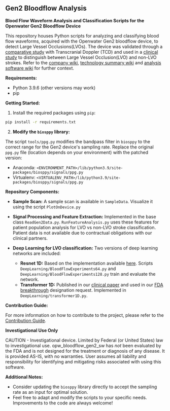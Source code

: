 ## Gen2 Bloodflow Analysis

**Blood Flow Waveform Analysis and Classification Scripts for the Openwater Gen2 Bloodflow Device**

This repository houses Python scripts for analyzing and classifying blood flow waveforms, acquired with the Openwater Gen2 bloodflow device, to detect Large Vessel Occlusions(LVOs). The device was validated through a [comparative study](https://www.medrxiv.org/content/10.1101/2023.10.11.23296612v1) with Transcranial Doppler (TCD) and used in a [clinical study](https://www.medrxiv.org/content/10.1101/2023.12.14.23299992v1) to distinguish between Large Vessel Occlusion(LVO) and non-LVO strokes. Refer to the [company wiki](https://wiki.openwater.health/index.php/Openwater_Wiki), [technology summary wiki](https://wiki.openwater.health/index.php/Openwater_Stroke_Diagnosis_Technology) and [analysis software wiki](https://wiki.openwater.health/index.php/Blood_Flow_Gen_2_LVO_Classification_and_Analysis) for further context.

**Requirements:**

* Python 3.9.6 (other versions may work)
* pip

**Getting Started:**

1. Install the required packages using `pip`:

```bash
pip install -r requirements.txt
```

2. **Modify the `biosppy` library:**

The script `tools/ppg.py` modifies the bandpass filter in `biosppy` to the correct range for the Gen2 device's sampling rate. Replace the original `ppg.py` file (location depends on your environment) with the patched version:

* Anaconda: `<ENVIRONMENT_PATH>/lib/python3.9/site-packages/biosppy/signals/ppg.py`
* Virtualenv: `<VIRTUALENV_PATH>/lib/python3.9/site-packages/biosppy/signals/ppg.py`

**Repository Components:**

* **Sample Scan:** A sample scan is available in `SampleData`. Visualize it using the script `PlotOnDevice.py`

* **Signal Processing and Feature Extraction:** Implemented in the base class `ReadGen2Data.py`. `RunFeatureAnalysis.py` uses these features for patient population analysis for LVO vs non-LVO stroke classification. Patient data is not available due to contractual obligations with our clinical partners.

* **Deep Learning for LVO classification:** Two versions of deep learning networks are included:

    * **Resnet 1D:** Based on the implementation available [here](https://github.com/hsd1503/resnet1d). Scripts `DeepLearning/BloodFlowExperiments64.py` and `DeepLearning/BloodFlowExperiments128.py` train and evaluate the network.
    * **Transformer 1D:** Published in our [clinical paper](https://www.medrxiv.org/content/10.1101/2023.12.14.23299992v1) and used in our [FDA breakthrough](https://wiki.openwater.health/index.php/Regulatory) designation request. Implemented in `DeepLearning/transformer1D.py`.

**Contribution Guide:**

For more information on how to contribute to the project, please refer to the [Contribution Guide](CONTRIBUTING.md).

**Investigational Use Only**

CAUTION - Investigational device. Limited by Federal (or United States) law to investigational use. opw_bloodflow_gen2_sw has *not* been evaluated by the FDA and is not designed for the treatment or diagnosis of any disease. It is provided AS-IS, with no warranties. User assumes all liability and responsibility for identifying and mitigating risks associated with using this software.

**Additional Notes:**

* Consider updating the `biosppy` library directly to accept the sampling rate as an input for optimal solution.
* Feel free to adapt and modify the scripts to your specific needs. Improvements to the code are always welcome!
